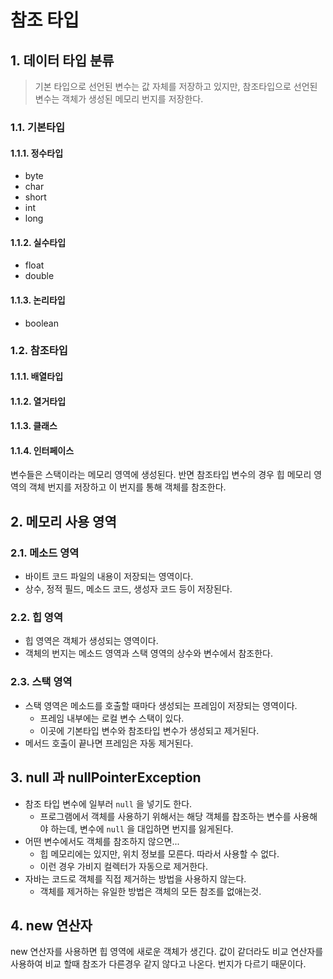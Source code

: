 # 참조 타입

## 1. 데이터 타입 분류
> 기본 타입으로 선언된 변수는 값 자체를 저장하고 있지만, 참조타입으로 선언된 변수는 객체가 생성된 메모리 번지를 저장한다.

### 1.1. 기본타입
#### 1.1.1. 정수타입
- byte
- char
- short
- int
- long
#### 1.1.2. 실수타입
- float
- double
#### 1.1.3. 논리타입
- boolean

### 1.2. 참조타입
#### 1.1.1. 배열타입
#### 1.1.2. 열거타입
#### 1.1.3. 클래스
#### 1.1.4. 인터페이스

변수들은 스택이라는 메모리 영역에 생성된다.
반면 참조타입 변수의 경우 힙 메모리 영역의 객체 번지를 저장하고 이 번지를 통해 객체를 참조한다.

## 2. 메모리 사용 영역
### 2.1. 메소드 영역
- 바이트 코드 파일의 내용이 저장되는 영역이다.
- 상수, 정적 필드, 메소드 코드, 생성자 코드 등이 저장된다.

### 2.2. 힙 영역
- 힙 영역은 객체가 생성되는 영역이다.
- 객체의 번지는 메소드 영역과 스택 영역의 상수와 변수에서 참조한다.

### 2.3. 스택 영역
- 스택 영역은 메소드를 호출할 때마다 생성되는 프레임이 저장되는 영역이다.
  - 프레임 내부에는 로컬 변수 스택이 있다. 
  - 이곳에 기본타입 변수와 참조타입 변수가 생성되고 제거된다.
- 메서드 호출이 끝나면 프레임은 자동 제거된다.

## 3. null 과 nullPointerException
- 참조 타입 변수에 일부러 `null` 을 넣기도 한다.
  - 프로그램에서 객체를 사용하기 위해서는 해당 객체를 찹조하는 변수를 사용해야 하는데, 변수에 `null` 을 대입하면 번지를 잃게된다.
- 어떤 변수에서도 객체를 참조하지 않으면...
  - 힙 메모리에는 있지만, 위치 정보를 모른다. 따라서 사용할 수 없다.
  - 이런 경우 가비지 컬렉터가 자동으로 제거한다.
- 자바는 코드로 객체를 직접 제거하는 방법을 사용하지 않는다.
  - 객체를 제거하는 유일한 방법은 객체의 모든 참조를 없애는것.

## 4. new 연산자
new 연산자를 사용하면 힙 영역에 새로운 객체가 생긴다. 값이 같더라도 비교 연산자를 사용하여 비교 할때 참조가 다른경우 같지 않다고 나온다. 번지가 다르기 때문이다.